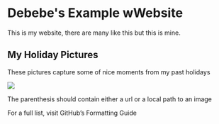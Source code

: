 # Debebe's Example wWebsite

This is my website, there are many like this but this is mine. 

## My Holiday Pictures

These pictures capture some of nice moments from my past holidays

![](https://t4.ftcdn.net/jpg/02/23/60/57/240_F_223605735_MW2TSORlHvBOqSEefe9ZKOsmz5aVBCWN.jpg)



The parenthesis should contain either a url or a local path to an image

For a full list, visit GitHub’s Formatting Guide

